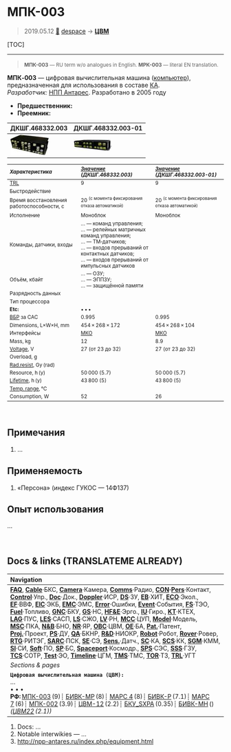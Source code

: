 # МПК-003
> 2019.05.12 [🚀](../index/index.md) [despace](index.md) → **[ЦВМ](obc.md)**

[TOC]

---

> <small>**МПК-003** — RU term w/o analogues in English. **MPK-003** — literal EN translation.</small>

**МПК‑003** — цифровая вычислительная машина ([компьютер](obc.md)), предназначенная для использования в составе [КА](sc.md).  
*Разработчик:* [НПП Антарес](zz_npp_antares.md). Разработано в 2005 году 
   - **Предшественник:** 
   - **Преемник:** 

|ДКШГ.468332.003|ДКШГ.468332.003-01|
|:--|:--|
|[![](f/cpu/m/mpk-003_pic1_thumb.jpg)](f/cpu/m/mpk-003_pic1.jpg)|[![](f/cpu/m/mpk-003_pic2_thumb.jpg)](f/cpu/m/mpk-003_pic2.png)|

<small>

|*Характеристика*|*[Значение](si.md)<br> (ДКШГ.468332.003)*|*[Значение](si.md)<br> (ДКШГ.468332.003-01)*|
|:--|:--|:--|
|[TRL](trl.md)|9|9|
|Быстродействие| | |
|Время восстановления работоспособности, с|20 <sup>(с момента фиксирования отказа автоматикой)</sup>|20 <sup>(с момента фиксирования отказа автоматикой)</sup>|
|Исполнение|Моноблок|Моноблок|
|Команды, датчики, входы|… — команд управления;<br> … — релейных матричных команд управления;<br> … — ТМ‑датчиков;<br> … — входов прерываний от контактных датчиков;<br> … — входов прерываний от импульсных датчиков| |
|Объём, кбайт|… — ОЗУ;<br> … — ЭППЗУ;<br> … — защищённой памяти| |
|Разрядность данных| | |
|Тип процессора| | |
|**Etc:**|• • •| |
|[ВБР](qa.md) за САС|0.995|0.995|
|Dimensions, L×W×H, mm|454 × 268 × 172|454 × 268 × 104|
|Интерфейсы|[МКО](mil_std_1553.md)|[МКО](mil_std_1553.md)|
|Mass, kg|12|8.9|
|[Voltage](voltage.md), V|27 (от 23 до 32)|27 (от 23 до 32)|
|Overload, g| | |
|[Rad.resist](ion_rad.md), Gy (rad)| | |
|Resource, h (y)|50 000 (5.7)|50 000 (5.7)|
|[Lifetime](lifetime.md), h (y)|43 800 (5)|43 800 (5)|
|[Temp. range](tcs.md), ℃| | |
|Consumption, W|52|26|

</small>



<p style="page-break-after:always"> </p>

## Примечания
   1. …



## Применяемость
   1. «Персона» (индекс ГУКОС — 14Ф137)



## Опыт использования
…



<p style="page-break-after:always"> </p>

## Docs & links (TRANSLATEME ALREADY)
|Navigation|
|:--|
|**[FAQ](faq.md)**, **[Cable](cable.md)**·БКС, **[Camera](cam.md)**·Камера, **[Comms](comms.md)**·Радио, **[CON](contact.md)·[Pers](person.md)**·Контакт, **[Control](control.md)**·Упр., **[Doc](doc.md)**·Док., **[Doppler](doppler.md)**·ИСР, **[DS](ds.md)**·ЗУ, **[EB](eb.md)**·ХИТ, **[ECO](ecology.md)**·Экол., **[EF](ef.md)**·ВВФ, **[ElC](elc.md)**·ЭКБ, **[EMC](emc.md)**·ЭМС, **[Error](error.md)**·Ошибки, **[Event](event.md)**·События, **[FS](fs.md)**·ТЭО, **[Fuel](fuel.md)**·Топливо, **[GNC](gnc.md)**·БКУ, **[GS](scs.md)**·НС, **[HF&E](hfe.md)**·Эрго., **[IU](iu.md)**·Гиро., **[KT](kt.md)**·КТЕХ, **[LAG](lag.md)**·ПУC, **[LES](les.md)**·САСП, **[LS](ls.md)**·СЖО, **[LV](lv.md)**·РН, **[MCC](mcc.md)**·ЦУП, **[Model](model.md)**·Модель, **[MSC](sc.md)**·ПКА, **[N&B](nnb.md)**·БНО, **[NR](nr.md)**·ЯР, **[OBC](obc.md)**·ЦВМ, **[OE](oe.md)**·БА, **[Pat.](патент.md)**·Патент, **[Proj.](project.md)**·Проект, **[PS](ps.md)**·ДУ, **[QA](qa.md)**·БКНР, **[R&D](rnd.md)**·НИОКР, **[Robot](robotics.md)**·Робот, **[Rover](rover.md)**·Ровер, **[RTG](rtg.md)**·РИТЭГ, **[SARC](sarc.md)**·ПСК, **[SE](se.md)**·СЭ, **[Sens.](sensor.md)**·Датч., **[SC](sc.md)**·КА, **[SCS](scs.md)**·КК, **[SGM](sgm.md)**·КММ, **[SI](si.md)**·СИ, **[Soft](soft.md)**·ПО, **[SP](sp.md)**·БС, **[Spaceport](spaceport.md)**·Космодр., **[SPS](sps.md)**·СЭС, **[SSS](sss.md)**·ГЗУ, **[TCS](tcs.md)**·СОТР, **[Test](test.md)**·ЭО, **[Timeline](timeline.md)**·ЦГМ, **[TMS](tms.md)**·ТМС, **[TOR](tor.md)**·ТЗ, **[TRL](trl.md)**·УГТ|
|*Sections & pages*|
|**`Цифровая вычислительная машина (ЦВМ):`**<br> … <br>• • •<br> **РФ:** [МПК-003](mpk_003.md) (9)┊ [БИВК-МР](bivk_mr.md) (8)┊ [МАРС 4](mars_4.md) (8)┊ [БИВК-Р](bivk_r.md) (7.1)┊ [МАРС 7](mars_7.md) (6)┊ [МПК-002](mpk2.md) (3.9)┊ [ЦВМ-12](cvm_12.md) (2.2)┊ [БКУ_SXPA](bku_sxpa.md) (0.35)┊ [БИВК-МН](бивк‑мн.md) () *([ЦВМ22](cvm22.md) (2.1))*|

   1. Docs: …
   1. Notable interwikies — …
   1. <http://npp-antares.ru/index.php/equipment.html>
